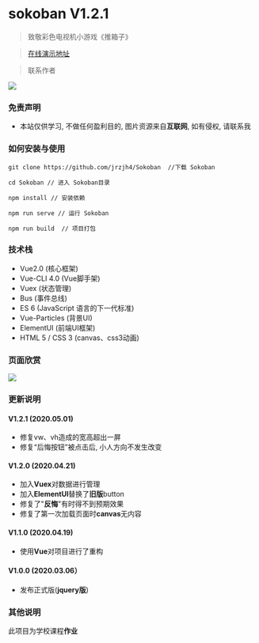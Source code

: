 # sokoban V1.2.1

> 致敬彩色电视机小游戏《推箱子》

> <a href="https://game.itzjh.cn" target="_blank">在线演示地址</a>

> 联系作者

<img src="https://github.com/jrzjh4/Sokoban/blob/master/code.JPG">

### 免责声明

- 本站仅供学习, 不做任何盈利目的, 图片资源来自**互联网**, 如有侵权, 请联系我

### 如何安装与使用

```base
git clone https://github.com/jrzjh4/Sokoban  //下载 Sokoban

cd Sokoban // 进入 Sokoban目录

npm install // 安装依赖

npm run serve // 运行 Sokoban

npm run build  // 项目打包
```

### 技术栈

- Vue2.0 (核心框架)
- Vue-CLI 4.0 (Vue脚手架)
- Vuex (状态管理)
- Bus (事件总线)
- ES 6 (JavaScript 语言的下一代标准)
- Vue-Particles (背景UI)
- ElementUI (前端UI框架)
- HTML 5 / CSS 3 (canvas、css3动画)

### 页面欣赏

<img src="https://github.com/jrzjh4/Sokoban/blob/master/img01.png">

### 更新说明

#### V1.2.1 (2020.05.01)

* 修复vw、vh造成的宽高超出一屏
* 修复“后悔按钮”被点击后, 小人方向不发生改变

#### V1.2.0 (2020.04.21)

* 加入**Vuex**对数据进行管理
* 加入**ElementUI**替换了**旧版**button
* 修复了"**反悔**"有时得不到预期效果
* 修复了第一次加载页面时**canvas**无内容

#### V1.1.0 (2020.04.19)

* 使用**Vue**对项目进行了重构

#### V1.0.0 (2020.03.06）

* 发布正式版(**jquery版**)


### 其他说明

此项目为学校课程**作业**

